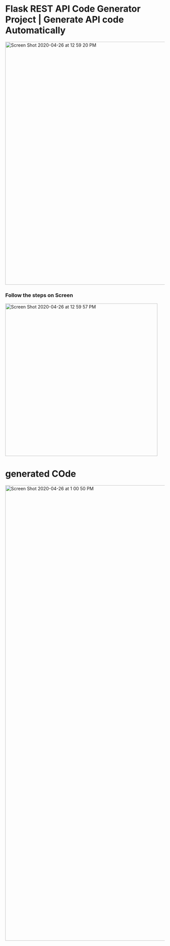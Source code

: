 
# Flask REST API Code Generator Project | Generate API code Automatically

<img width="766" alt="Screen Shot 2020-04-26 at 12 59 20 PM" src="https://user-images.githubusercontent.com/39345855/80314147-c01e4780-87bd-11ea-88ed-2bbb798c6d8c.png">


### Follow the steps on Screen 
<img width="481" alt="Screen Shot 2020-04-26 at 12 59 57 PM" src="https://user-images.githubusercontent.com/39345855/80314165-d75d3500-87bd-11ea-89a3-3b8588223fae.png">


# generated COde 
<img width="1436" alt="Screen Shot 2020-04-26 at 1 00 50 PM" src="https://user-images.githubusercontent.com/39345855/80314182-f5c33080-87bd-11ea-86a8-31865daea019.png">
